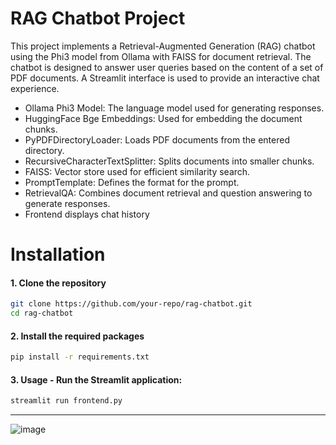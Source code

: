 # RAG Chatbot Project
This project implements a Retrieval-Augmented Generation (RAG) chatbot using the Phi3 model from Ollama with FAISS for document retrieval. The chatbot is designed to answer user queries based on the content of a set of PDF documents. A Streamlit interface is used to provide an interactive chat experience.

* Ollama Phi3 Model: The language model used for generating responses.
* HuggingFace Bge Embeddings: Used for embedding the document chunks.
* PyPDFDirectoryLoader: Loads PDF documents from the entered directory.
* RecursiveCharacterTextSplitter: Splits documents into smaller chunks.
* FAISS: Vector store used for efficient similarity search.
* PromptTemplate: Defines the format for the prompt.
* RetrievalQA: Combines document retrieval and question answering to generate responses.
* Frontend displays chat history
  
# Installation
#### 1. Clone the repository
```sh
git clone https://github.com/your-repo/rag-chatbot.git
cd rag-chatbot
```
#### 2. Install the required packages
```sh
pip install -r requirements.txt
```
#### 3. Usage - Run the Streamlit application:
```sh
streamlit run frontend.py
```
_______________________________________
![image](https://github.com/0x-d15c0/ACM-SIGAI-TASKS/assets/117750351/afe91928-a65c-490d-8841-abe9c012a4ec)
